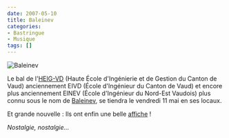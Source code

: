 ```yaml
---
date: 2007-05-10
title: Baleinev
categories:
- Bastringue
- Musique
tags: []
---
```

<img src="https://dlgjp9x71cipk.cloudfront.net/2007/05/affiche-baleinev07-nogroups.png" alt="Baleinev" />

Le bal de l'<a href="https://news.heig-vd.ch/" title="Le site de l'HEIG-VD">HEIG-VD</a> (Haute École d'Ingénierie et de Gestion du Canton de Vaud) anciennement EIVD (École d'Ingénieur du Canton de Vaud) et encore plus anciennement EINEV (École d'Ingénieur du Nord-Est Vaudois) plus connu sous le nom de <a href="https://www.baleinev.ch/" title="Le site du Baleinev">Baleinev</a>, se tiendra le vendredi 11 mai en ses locaux.

Et grande nouvelle : Ils ont enfin une belle <a href="https://dlgjp9x71cipk.cloudfront.net/2007/05/affiche-baleinev07-nogroups.jpg" title="affiche">affiche</a> !

<em>Nostalgie, nostalgie... </em>
